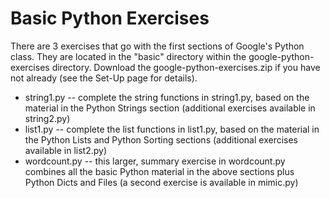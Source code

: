 <h1> Basic Python Exercises </h1>

There are 3 exercises that go with the first sections of Google's Python class. They are located in the "basic" directory within the google-python-exercises directory. Download the google-python-exercises.zip if you have not already (see the Set-Up page for details).
<ul>
<li>string1.py -- complete the string functions in string1.py, based on the material in the Python Strings section (additional exercises available in string2.py)</li>
<li>list1.py -- complete the list functions in list1.py, based on the material in the Python Lists and Python Sorting sections (additional exercises available in list2.py)</li>
<li>wordcount.py -- this larger, summary exercise in wordcount.py combines all the basic Python material in the above sections plus Python Dicts and Files (a second exercise is available in mimic.py)</li>
</ul>
